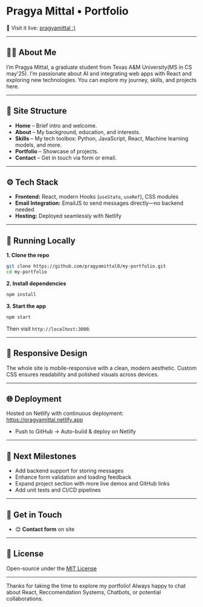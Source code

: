 
# Pragya Mittal • Portfolio

🚀 Visit it live: [pragyamittal :)](https://pragyamittal.netlify.app)

---

## 💁‍♀️ About Me
I’m Pragya Mittal, a graduate student from Texas A&M University(MS in CS may'25). I'm passionate about AI and integrating web apps with React and exploring new technologies. You can explore my journey, skills, and projects here.

---

## 🧭 Site Structure

- **Home** – Brief intro and welcome.
- **About** – My background, education, and interests.
- **Skills** – My tech toolbox: Python, JavaScript, React, Machine learning models, and more.
- **Portfolio** – Showcase of projects.
- **Contact** – Get in touch via form or email.

---

## ⚙️ Tech Stack

- **Frontend:** React, modern Hooks (`useState`, `useRef`), CSS modules
- **Email Integration:** EmailJS to send messages directly—no backend needed
- **Hosting:** Deployed seamlessly with Netlify

---

## 🚀 Running Locally

**1. Clone the repo**
```bash
git clone https://github.com/pragyamittal0/my-portfolio.git
cd my-portfolio
````

**2. Install dependencies**

```bash
npm install
```

**3. Start the app**

```bash
npm start
```

Then visit `http://localhost:3000`.

---


## 📱 Responsive Design

The whole site is mobile-responsive with a clean, modern aesthetic. Custom CSS ensures readability and polished visuals across devices.

---

## 🌐 Deployment

Hosted on Netlify with continuous deployment: https://pragyamittal.netlify.app

* Push to GitHub → Auto-build & deploy on Netlify


---

## 📝 Next Milestones

* Add backend support for storing messages
* Enhance form validation and loading feedback
* Expand project section with more live demos and GitHub links
* Add unit tests and CI/CD pipelines

---

## 🤝 Get in Touch

* 😊 **Contact form** on site

---

## 📄 License

Open-source under the [MIT License](LICENSE)

---

Thanks for taking the time to explore my portfolio! Always happy to chat about React, Reccomendation Systems, Chatbots, or potential collaborations.

